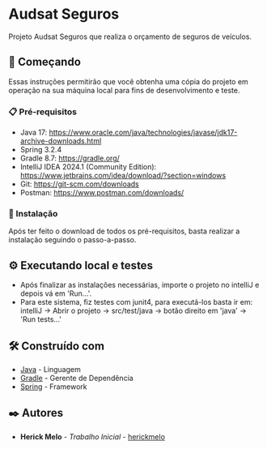 # Audsat Seguros

Projeto Audsat Seguros que realiza o orçamento de seguros de veículos.

## 🚀 Começando

Essas instruções permitirão que você obtenha uma cópia do projeto em operação na sua máquina local para fins de desenvolvimento e teste.

### 📋 Pré-requisitos

* Java 17: https://www.oracle.com/java/technologies/javase/jdk17-archive-downloads.html
* Spring 3.2.4
* Gradle 8.7: https://gradle.org/
* IntelliJ IDEA 2024.1 (Community Edition): https://www.jetbrains.com/idea/download/?section=windows
* Git: https://git-scm.com/downloads
* Postman: https://www.postman.com/downloads/

### 🔧 Instalação

Após ter feito o download de todos os pré-requisitos, basta realizar a instalação seguindo o passo-a-passo.

## ⚙️ Executando local e testes

* Após finalizar as instalações necessárias, importe o projeto no intelliJ e depois vá em 'Run...'.
* Para este sistema, fiz testes com junit4, para executá-los basta ir em: intelliJ -> Abrir o projeto -> src/test/java -> botão direito em 'java' -> 'Run tests...'

## 🛠️ Construído com

* [Java](https://www.java.com/en/) - Linguagem
* [Gradle](https://gradle.org/) - Gerente de Dependência
* [Spring](https://spring.io/) - Framework

## ✒️ Autores

* **Herick Melo** - *Trabalho Inicial* - [herickmelo](https://github.com/herickmelo/)